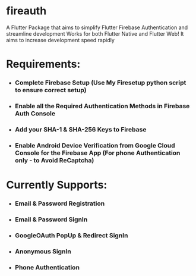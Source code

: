 # fireauth

A Flutter Package that aims to simplify Flutter Firebase Authentication and streamline development
Works for both Flutter Native and Flutter Web! It aims to increase development speed rapidly

# Requirements:
- ### Complete Firebase Setup (Use My Firesetup python script to ensure correct setup)
- ### Enable all the Required Authentication Methods in Firebase Auth Console
- ### Add your SHA-1 & SHA-256 Keys to Firebase
- ### Enable Android Device Verification from Google Cloud Console for the Firebase App (For phone Authentication only - to Avoid ReCaptcha)

 

# Currently Supports:
- ### Email & Password Registration
- ### Email & Password SignIn
- ### GoogleOAuth PopUp & Redirect SignIn
- ### Anonymous SignIn
- ### Phone Authentication
